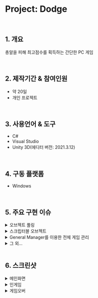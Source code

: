 # Project: Dodge

</br>

## 1. 개요
총알을 피해 최고점수를 획득하는 간단한 PC 게임

</br>

## 2. 제작기간 & 참여인원
- 약 20일
- 개인 프로젝트

</br>

## 3. 사용언어 & 도구
- C#
- Visual Studio
- Unity 3D(에디터 버전: 2021.3.12)

</br>

## 4. 구동 플랫폼
- Windows

</br>

## 5. 주요 구현 이슈
<details>
<summary>오브젝트 풀링</summary>
<div markdown="1">

- 총알 생성기로부터 발사되는 총알들을 재사용
- 벽이나 플레이어에 부딪혔을 때 발생하는 폭발 이펙트 재사용
- 맵 상에서 랜덤 출현하는 쉴드 아이템 재사용

</div>
</details>

<details>
<summary>스크립터블 오브젝트</summary>
<div markdown="1">

- 간편하게 총알 생성기의 공격 타입을 바꿀 수 있음

</div>
</details>

<details>
<summary>General Manager를 이용한 전체 게임 관리</summary>
<div markdown="1">

- DontDestroyOnLoad() 함수를 이용하여 플레이어의 점수 초기화 및 로드
- 난이도 설정 창과 연동하여 선택한 난이도 저장

</div>
</details>

<details>
<summary>그 외...</summary>
<div markdown="1">

- 스크립터블 오브젝트로 저장된 데이터를 로드하는 총알의 경우, 특정 총알만 강화하고 싶을 땐 어떻게 해야될까...

</div>
</details>

</br>

## 6. 스크린샷
<details>
<summary>메인화면</summary>
<div markdown="1">

![Dodge_Main1](https://user-images.githubusercontent.com/76508241/212594242-ed09df1d-4881-4529-8974-8e40e25641fb.png)
- 게임 시작, 세팅, 종료 버튼으로 구성

![Dodge_Main2](https://user-images.githubusercontent.com/76508241/212594416-6f129ff0-b642-4496-a796-7ad6288bc020.png)
- Dropdown으로 구성
- 난이도는 쉬움, 보통, 어려움으로 구성
- 난이도별 점수 차등 지급

</div>
</details>

<details>
<summary>인게임</summary>
<div markdown="1">

![Dodge_Ingame1](https://user-images.githubusercontent.com/76508241/212594410-7dfcafab-09c4-4a78-af65-82c796ffa312.png)
![Dodge_Ingame2](https://user-images.githubusercontent.com/76508241/212594413-0cf150ed-4edf-428a-89c2-ceeece5cba36.png)
![Dodge_Ingame3](https://user-images.githubusercontent.com/76508241/212594415-702bf1e2-a350-4e9f-a113-4aba46285e15.png)
- 빨간색 기둥 오브젝트는 BulletSpawner로써 총알 생성 및 발사
- 파란색 구슬 오브젝트는 쉴드로써 총알 1회 방어 할 수 있으며, 중첩 획득 가능.

</div>
</details>

<details>
<summary>게임오버</summary>
<div markdown="1">

![Dodge_End1](https://user-images.githubusercontent.com/76508241/212594419-b5c9a2a7-7374-451b-88ea-d5db146be037.png)
- R키 입력을 통해 재시작(메인화면으로 넘어감)
- PlayerPrefs를 통해 점수 저장 및 최고 기록 조회

</div>
</details>
